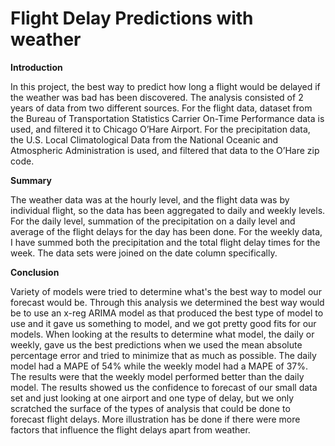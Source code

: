 # Flight Delay Predictions with weather
**Introduction**

In this project, the best way to predict how long a flight would be delayed if the weather was bad has been discovered. The analysis consisted of 2 years of data from two different sources. For the flight data, dataset from the Bureau of Transportation Statistics Carrier On-Time Performance data is used, and filtered it to Chicago O’Hare Airport. For the precipitation data, the U.S. Local Climatological Data from the National Oceanic and Atmospheric Administration is used, and filtered that data to the O’Hare zip code.

**Summary**

The weather data was at the hourly level, and the flight data was by individual flight, so the data has been aggregated to daily and weekly levels. For the daily level, summation of the precipitation on a daily level and average of the flight delays for the day has been done. 
For the weekly data, I have summed both the precipitation and the total flight delay times for the week. The data sets were joined on the date column specifically.

**Conclusion**

Variety of models were tried to determine what's the best way to model our forecast would be. Through this analysis we determined the best way would be to use an x-reg ARIMA model as that produced the best type of model to use and it gave us something to model, and we got pretty good fits for our models. 
When looking at the results to determine what model, the daily or weekly, gave us the best predictions when we used the mean absolute percentage error and tried to minimize that as much as possible. The daily model had a MAPE of 54% while the weekly model had a MAPE of 37%. 
The results were that the weekly model performed better than the daily model.
The results showed us the confidence to forecast of our small data set and just looking at one airport and one type of delay, but we only scratched the surface of the types of analysis that could be done to forecast flight delays. More illustration has be done if there were more factors that influence the flight delays apart from weather. 
